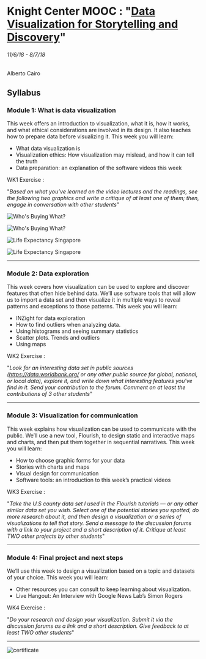 # Knight Center MOOC : "[Data Visualization for Storytelling and Discovery](https://journalismcourses.org/DE0618.html)"
###### 11/6/18 - 8/7/18

Alberto Cairo

## Syllabus
### Module 1: What is data visualization
This week offers an introduction to visualization, what it is, how it works, and what ethical considerations are involved in its design. It also teaches how to prepare data before visualizing it. This week you will learn:

* What data visualization is
* Visualization ethics: How visualization may mislead, and how it can tell the truth
* Data preparation: an explanation of the software videos this week

WK1 Exercise :

"_Based on what you’ve learned on the video lectures and the readings, see the following two graphics and write a critique of at least one of them; then, engage in conversation with other students_"

![Who's Buying What?](WhoIsBuyingWhat.png "original")

![Who's Buying What?](Screenshot_2018-04-23_18.00.22.png "final redesign, from IGDV1115")

![Life Expectancy Singapore](LifeExpectancySingapore.png "original")

![Life Expectancy Singapore](LifeExpectancySingapore_redesign.jpg "redesign sketches")

---

### Module 2: Data exploration
This week covers how visualization can be used to explore and discover features that often hide behind data. We’ll use software tools that will allow us to import a data set and then visualize it in multiple ways to reveal patterns and exceptions to those patterns. This week you will learn:

* INZight for data exploration
* How to find outliers when analyzing data.
* Using histograms and seeing summary statistics
* Scatter plots. Trends and outliers
* Using maps

WK2 Exercise :

"_Look for an interesting data set in public sources (https://data.worldbank.org/ or any other public source for global, national, or local data), explore it, and write down what interesting features you've find in it. Send your contribution to the forum. Comment on at least the contributions of 3 other students_"

---

### Module 3: Visualization for communication
This week explains how visualization can be used to communicate with the public. We’ll use a new tool, Flourish, to design static and interactive maps and charts, and then put them together in sequential narratives. This week you will learn:

* How to choose graphic forms for your data
* Stories with charts and maps
* Visual design for communication
* Software tools: an introduction to this week’s practical videos

WK3 Exercise :

"_Take the U.S county data set I used in the Flourish tutorials — or any other similar data set you wish. Select one of the potential stories you spotted, do more research about it, and then design a visualization or a series of visualizations to tell that story. Send a message to the discussion forums with a link to your project and a short description of it. Critique at least TWO other projects by other students_"

---

### Module 4: Final project and next steps
We’ll use this week to design a visualization based on a topic and datasets of your choice. This week you will learn:

* Other resources you can consult to keep learning about visualization.
* Live Hangout: An Interview with Google News Lab’s Simon Rogers

WK4 Exercise :

"_Do your research and design your visualization. Submit it via the discussion forums as a link and a short description. Give feedback to at least TWO other students_"

---

![certificate](DE0618_Certificate.png "certificate")